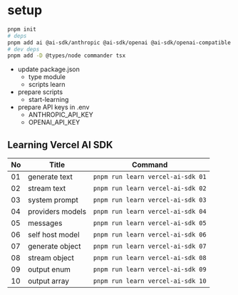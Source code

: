# setup

```bash
pnpm init
# deps
pnpm add ai @ai-sdk/anthropic @ai-sdk/openai @ai-sdk/openai-compatible hono @hono/node-server zod
# dev deps
pnpm add -D @types/node commander tsx
```

- update package.json
  - type module
  - scripts learn
- prepare scripts
  - start-learning
- prepare API keys in .env
  - ANTHROPIC_API_KEY
  - OPENAI_API_KEY

## Learning Vercel AI SDK

| No  | Title            | Command                           |
| --- | ---------------- | --------------------------------- |
| 01  | generate text    | `pnpm run learn vercel-ai-sdk 01` |
| 02  | stream text      | `pnpm run learn vercel-ai-sdk 02` |
| 03  | system prompt    | `pnpm run learn vercel-ai-sdk 03` |
| 04  | providers models | `pnpm run learn vercel-ai-sdk 04` |
| 05  | messages         | `pnpm run learn vercel-ai-sdk 05` |
| 06  | self host model  | `pnpm run learn vercel-ai-sdk 06` |
| 07  | generate object  | `pnpm run learn vercel-ai-sdk 07` |
| 08  | stream object    | `pnpm run learn vercel-ai-sdk 08` |
| 09  | output enum      | `pnpm run learn vercel-ai-sdk 09` |
| 10  | output array     | `pnpm run learn vercel-ai-sdk 10` |

